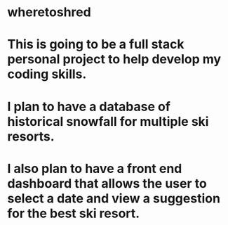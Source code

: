# wheretoshred
# This is going to be a full stack personal project to help develop my coding skills. 
# I plan to have a database of historical snowfall for multiple ski resorts.
# I also plan to have a front end dashboard that allows the user to select a date and view a suggestion for the best ski resort.
